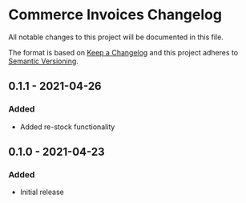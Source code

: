 # Commerce Invoices Changelog

All notable changes to this project will be documented in this file.

The format is based on [Keep a Changelog](http://keepachangelog.com/) and this project adheres to [Semantic Versioning](http://semver.org/).


## 0.1.1 - 2021-04-26
### Added
- Added re-stock functionality

## 0.1.0 - 2021-04-23
### Added
- Initial release
